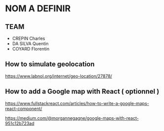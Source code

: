 # NOM A DEFINIR

## TEAM

- CREPIN Charles
- DA SILVA Quentin
- COYARD Florentin

## How to simulate geolocation

https://www.labnol.org/internet/geo-location/27878/

## How to add a Google map with React ( optionnel )
https://www.fullstackreact.com/articles/how-to-write-a-google-maps-react-component/

https://medium.com/@morgannegagne/google-maps-with-react-951c12b723ad
